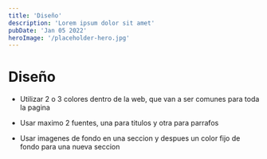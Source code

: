 ```yaml
---
title: 'Diseño'
description: 'Lorem ipsum dolor sit amet'
pubDate: 'Jan 05 2022'
heroImage: '/placeholder-hero.jpg'
---
```


# Diseño

- Utilizar 2 o 3 colores dentro de la web, que van a ser comunes para
  toda la pagina

- Usar maximo 2 fuentes, una para titulos y otra para parrafos

- Usar imagenes de fondo en una seccion y despues un color fijo de fondo
  para una nueva seccion

